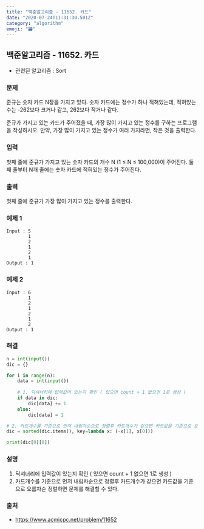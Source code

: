 ```yaml
---
title: "백준알고리즘 - 11652. 카드"
date: "2020-07-24T11:31:30.501Z"
category: "algorithm"
emoji: "🗃️"
---
```


## 백준알고리즘 - 11652. 카드

- 관련된 알고리즘 : Sort

### 문제

준규는 숫자 카드 N장을 가지고 있다. 숫자 카드에는 정수가 하나 적혀있는데, 적혀있는 수는 -262보다 크거나 같고, 262보다 작거나 같다.

준규가 가지고 있는 카드가 주어졌을 때, 가장 많이 가지고 있는 정수를 구하는 프로그램을 작성하시오. 만약, 가장 많이 가지고 있는 정수가 여러 가지라면, 작은 것을 출력한다.

### 입력

첫째 줄에 준규가 가지고 있는 숫자 카드의 개수 N (1 ≤ N ≤ 100,000)이 주어진다. 둘째 줄부터 N개 줄에는 숫자 카드에 적혀있는 정수가 주어진다.

### 출력

첫째 줄에 준규가 가장 많이 가지고 있는 정수를 출력한다.

### 예제 1

```
Input : 5
        1
        2
        1
        2
        1
Output : 1
```

### 예제 2

```
Input : 6
        1
        2
        1
        2
        1
        2
Output : 1
```

### 해결

```python
n = int(input())
dic = {}

for i in range(n):
    data = int(input())
    
    # 1. 딕셔너리에 입력값이 있는지 확인 ( 있으면 count + 1 없으면 1로 생성 )
    if data in dic:
        dic[data] += 1
    else:
        dic[data] = 1

# 2. 카드개수를 기준으로 먼저 내림차순으로 정렬후 카드개수가 같으면 카드값을 기준으로 오름차순 정렬
dic = sorted(dic.items(), key=lambda x: (-x[1], x[0]))

print(dic[0][0])
```

### 설명

1. 딕셔너리에 입력값이 있는지 확인 ( 있으면 count + 1 없으면 1로 생성 )
2. 카드개수를 기준으로 먼저 내림차순으로 정렬후 카드개수가 같으면 카드값을 기준으로 오름차순 정렬하면 문제를 해결할 수 있다.

### 출처

- https://www.acmicpc.net/problem/11652

